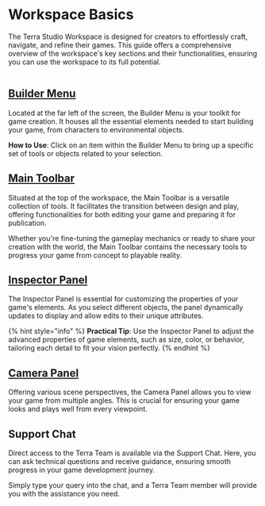 # Workspace Basics

The Terra Studio Workspace is designed for creators to effortlessly craft, navigate, and refine their games. This guide offers a comprehensive overview of the workspace's key sections and their functionalities, ensuring you can use the workspace to its full potential.

<figure><img src="../.gitbook/assets/Screenshot 2024-02-23 at 9.14.37 PM.png" alt=""><figcaption></figcaption></figure>

## [Builder Menu](../editor-essentials/builder-menu-and-builder-panel/)

Located at the far left of the screen, the Builder Menu is your toolkit for game creation. It houses all the essential elements needed to start building your game, from characters to environmental objects.

**How to Use**: Click on an item within the Builder Menu to bring up a specific set of tools or objects related to your selection.&#x20;

## [Main Toolbar](../editor-essentials/main-toolbar.md)

Situated at the top of the workspace, the Main Toolbar is a versatile collection of tools. It facilitates the transition between design and play, offering functionalities for both editing your game and preparing it for publication.

Whether you're fine-tuning the gameplay mechanics or ready to share your creation with the world, the Main Toolbar contains the necessary tools to progress your game from concept to playable reality.

## [Inspector Panel](../editor-essentials/inspector-panel.md)

The Inspector Panel is essential for customizing the properties of your game's elements. As you select different objects, the panel dynamically updates to display and allow edits to their unique attributes.

{% hint style="info" %}
**Practical Tip**: Use the Inspector Panel to adjust the advanced properties of game elements, such as size, color, or behavior, tailoring each detail to fit your vision perfectly.
{% endhint %}

## [Camera Panel](../editor-essentials/camera-controls.md)

Offering various scene perspectives, the Camera Panel allows you to view your game from multiple angles. This is crucial for ensuring your game looks and plays well from every viewpoint.

## Support Chat

Direct access to the Terra Team is available via the Support Chat. Here, you can ask technical questions and receive guidance, ensuring smooth progress in your game development journey.

Simply type your query into the chat, and a Terra Team member will provide you with the assistance you need.



